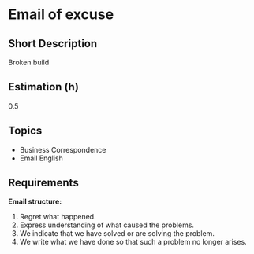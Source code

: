 # Email of excuse

## Short Description

Broken build

## Estimation (h)

0.5

## Topics

* Business Correspondence
* Email English

## Requirements

**Email structure:**

1. Regret what happened.
2. Express understanding of what caused the problems.
3. We indicate that we have solved or are solving the problem.
4. We write what we have done so that such a problem no longer arises.
